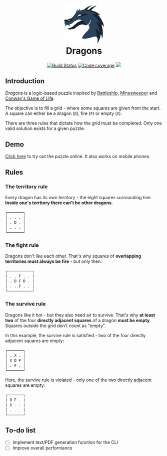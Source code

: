 <h1 align="center">
<img src="https://raw.githubusercontent.com/winkula/dragons/master/assets/logo.png" alt="Logo" width="128"/>
<br/>
Dragons
</h1>

<div align="center">

[![Build Status](https://img.shields.io/github/workflow/status/winkula/dragons/Go)](https://github.com/winkula/dragons/actions)
[![Code coverage](https://img.shields.io/codecov/c/github/winkula/dragons)](https://codecov.io/github/winkula/dragons)
![](https://img.shields.io/github/go-mod/go-version/winkula/dragons)

</div>

## Introduction

_Dragons_ is a logic-based puzzle inspired by [Battleship](<https://en.wikipedia.org/wiki/Battleship_(puzzle)>), [Minesweeper](https://en.wikipedia.org/wiki/Microsoft_Minesweeper) and [Conway's Game of Life](https://en.wikipedia.org/wiki/Conway%27s_Game_of_Life).

The objective is to fill a grid - where some squares are given from the start. A square can either be a dragon (`D`), fire (`F`) or empty (`X`).

There are three rules that dictate how the grid must be completed. Only one valid solution exists for a given puzzle.

## Demo

[Click here](https://dragons-puzzle.netlify.app) to try out the puzzle online. It also works on mobile phones.

## Rules

### The territory rule

Every dragon has its own territory - the eight squares surrounding him.
**Inside one's territory there can't be other dragons**.

```
┌───────┐
│ . . . │
│ . D . │
│ . . . │
└───────┘
```

### The fight rule

Dragons don't like each other. That's why squares of
**overlapping territories must always be fire** - but only then.

```
┌───────────┐
│ . . F . . │
│ . D F D . │
│ . . F . . │
└───────────┘
```

### The survive rule

Dragons like it hot - but they also need air to survive.
That's why **at least two** of the four **directly adjacent squares** of a dragon **must be empty**.
Squares outside the grid don't count as "empty".

In this example, the survive rule is satisfied - two of the four directly adjacent squares are empty:

```
┌───────┐
│ . X . │
│ X D F │
│ . F . │
└───────┘
```

Here, the survive rule is violated - only one of the two directly adjacent squares are empty:

```
┌───────┐
│ D F . │
│ X . . │
│ . . . │
└───────┘
```

## To-do list

- [ ] Implement text/PDF generation function for the CLI
- [ ] Improve overall performance
